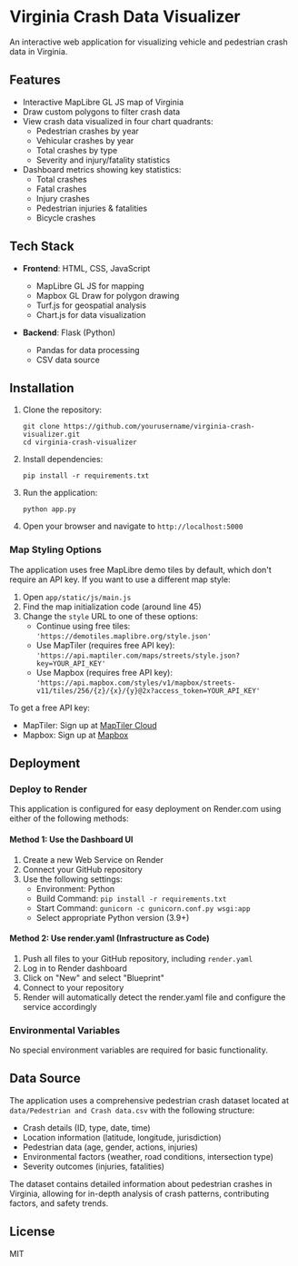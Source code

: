 # Virginia Crash Data Visualizer

An interactive web application for visualizing vehicle and pedestrian crash data in Virginia.

## Features

- Interactive MapLibre GL JS map of Virginia
- Draw custom polygons to filter crash data
- View crash data visualized in four chart quadrants:
  - Pedestrian crashes by year
  - Vehicular crashes by year
  - Total crashes by type
  - Severity and injury/fatality statistics
- Dashboard metrics showing key statistics:
  - Total crashes
  - Fatal crashes
  - Injury crashes
  - Pedestrian injuries & fatalities
  - Bicycle crashes

## Tech Stack

- **Frontend**: HTML, CSS, JavaScript
  - MapLibre GL JS for mapping
  - Mapbox GL Draw for polygon drawing
  - Turf.js for geospatial analysis
  - Chart.js for data visualization

- **Backend**: Flask (Python)
  - Pandas for data processing
  - CSV data source

## Installation

1. Clone the repository:
   ```
   git clone https://github.com/yourusername/virginia-crash-visualizer.git
   cd virginia-crash-visualizer
   ```

2. Install dependencies:
   ```
   pip install -r requirements.txt
   ```

3. Run the application:
   ```
   python app.py
   ```

4. Open your browser and navigate to `http://localhost:5000`

### Map Styling Options

The application uses free MapLibre demo tiles by default, which don't require an API key. If you want to use a different map style:

1. Open `app/static/js/main.js`
2. Find the map initialization code (around line 45)
3. Change the `style` URL to one of these options:
   - Continue using free tiles: `'https://demotiles.maplibre.org/style.json'`
   - Use MapTiler (requires free API key): `'https://api.maptiler.com/maps/streets/style.json?key=YOUR_API_KEY'`
   - Use Mapbox (requires free API key): `'https://api.mapbox.com/styles/v1/mapbox/streets-v11/tiles/256/{z}/{x}/{y}@2x?access_token=YOUR_API_KEY'`

To get a free API key:
- MapTiler: Sign up at [MapTiler Cloud](https://cloud.maptiler.com/auth/signup/)
- Mapbox: Sign up at [Mapbox](https://account.mapbox.com/auth/signup/)

## Deployment

### Deploy to Render

This application is configured for easy deployment on Render.com using either of the following methods:

#### Method 1: Use the Dashboard UI

1. Create a new Web Service on Render
2. Connect your GitHub repository
3. Use the following settings:
   - Environment: Python
   - Build Command: `pip install -r requirements.txt`
   - Start Command: `gunicorn -c gunicorn.conf.py wsgi:app`
   - Select appropriate Python version (3.9+)

#### Method 2: Use render.yaml (Infrastructure as Code)

1. Push all files to your GitHub repository, including `render.yaml`
2. Log in to Render dashboard
3. Click on "New" and select "Blueprint"
4. Connect to your repository
5. Render will automatically detect the render.yaml file and configure the service accordingly

### Environmental Variables

No special environment variables are required for basic functionality.

## Data Source

The application uses a comprehensive pedestrian crash dataset located at `data/Pedestrian and Crash data.csv` with the following structure:

- Crash details (ID, type, date, time)
- Location information (latitude, longitude, jurisdiction)
- Pedestrian data (age, gender, actions, injuries)
- Environmental factors (weather, road conditions, intersection type)
- Severity outcomes (injuries, fatalities)

The dataset contains detailed information about pedestrian crashes in Virginia, allowing for in-depth analysis of crash patterns, contributing factors, and safety trends.

## License

MIT
